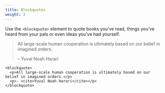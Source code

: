```yaml
---
title: Blockquotes
weight: 3
---
```


Use the `<blockquote>` element to quote books you’ve read, things you’ve heard from your pals or even ideas you’ve had yourself.

> All large-scale human cooperation is ultimately based on our belief in imagined orders.
>
> – Yuval Noah Harari

```
<blockquote>
  <p>All large-scale human cooperation is ultimately based on our belief in imagined orders.</p>
  <p>- <cite>Yuval Noah Harari</cite></p>
</blockquote>
```